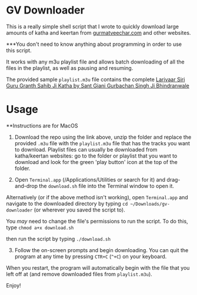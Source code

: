 # GV Downloader

This is a really simple shell script that I wrote to quickly download large amounts of katha and keertan from [gurmatveechar.com](https://www.gurmatveechar.com) and other websites.

***You don't need to know anything about programming in order to use this script.

It works with any m3u playlist file and allows batch downloading of all the files in the playlist, as well as pausing and resuming.

The provided sample `playlist.m3u` file contains the complete [Larivaar Siri Guru Granth Sahib Ji Katha by Sant Giani Gurbachan Singh Ji Bhindranwale](http://www.gurmatveechar.com/audio.php?q=f&f=%2FKatha%2F01_Puratan_Katha%2FSant_Gurbachan_Singh_%28Bhindran_wale%29%2FGuru_Granth_Sahib_Larivaar_Katha)

# Usage

**Instructions are for MacOS

1. Download the repo using the link above, unzip the folder and replace the provided `.m3u` file with the `playlist.m3u` file that has the tracks you want to download. Playlist files can usually be downloaded from katha/keertan websites: go to the folder or playlist that you want to download and look for the green 'play button' icon at the top of the folder.

2. Open `Terminal.app` (/Applications/Utilities or search for it) and drag-and-drop the `download.sh` file into the Terminal window to open it.

Alternatively (or if the above method isn't working), open `Terminal.app` and navigate to the downloaded directory by typing
`cd ~/Downloads/gv-downloader`
(or wherever you saved the script to).

You *may* need to change the file's permissions to run the script. To do this, type 
`chmod a+x download.sh`

then run the script by typing 
`./download.sh`

3. Follow the on-screen prompts and begin downloading. You can quit the program at any time by pressing `CTR+C` (`^+C`) on your keyboard. 

When you restart, the program will automatically begin with the file that you left off at (and remove downloaded files from `playlist.m3u`).

Enjoy!
